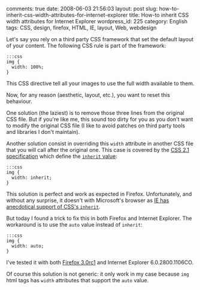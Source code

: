 comments: true
date: 2008-06-03 21:56:03
layout: post
slug: how-to-inherit-css-width-attributes-for-internet-explorer
title: How-to inherit CSS width attributes for Internet Explorer
wordpress_id: 225
category: English
tags: CSS, design, firefox, HTML, IE, layout, Web, webdesign

Let's say you rely on a third party CSS framework that set the default layout of your content. The following CSS rule is part of the framework:

    
    :::css
    img {
      width: 100%;
    }
    



This CSS directive tell all your images to use the full width available to them.

Now, for any reason (aesthetic, layout, etc.), you want to reset this behaviour.

One solution (the laziest) is to remove those three lines from the original CSS file. But if you're like me, this sound too dirty for you as you don't want to modify the original CSS file (I like to avoid patches on third party tools and libraries I don't maintain).

Another solution consist in overriding this `width` attribute in another CSS file that you will call after the original one. This case is covered by the [CSS 2.1 specification](http://www.w3.org/TR/CSS21/) which define the [`inherit` value](http://www.w3.org/TR/CSS21/cascade.html#value-def-inherit):

    
    :::css
    img {
      width: inherit;
    }
    



This solution is perfect and work as expected in Firefox. Unfortunately, and without any surprise, it doesn't with Microsoft's browser as [IE has anecdotical support of CSS's `inherit`](http://www.sitepoint.com/blogs/2007/11/22/in-all-fairness-%e2%80%a6-internet-explorer-still-stinks/).

But today I found a trick to fix this in both Firefox and Internet Explorer. The workaround is to use the `auto` value instead of `inherit`:

    
    :::css
    img {
      width: auto;
    }
    



I've tested it with both [Firefox 3.0rc1](http://blog.mozilla.com/blog/2008/05/20/firefox-3-release-candidate-now-available-for-download/) and Internet Explorer 6.0.2800.1106CO.

Of course this solution is not generic: it only work in my case because `img` html tags has `width` attributes that support the `auto` value.
